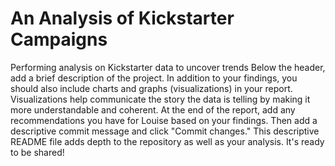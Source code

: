 # An Analysis of Kickstarter Campaigns
Performing analysis on Kickstarter data to uncover trends
Below the header, add a brief description of the project.
In addition to your findings, you should also include charts and graphs (visualizations) in your report. Visualizations help communicate the story the data is telling by making it more understandable and coherent. At the end of the report, add any recommendations you have for Louise based on your findings. Then add a descriptive commit message and click "Commit changes." This descriptive README file adds depth to the repository as well as your analysis. It's ready to be shared!
